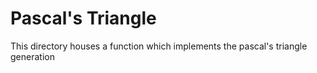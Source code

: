 # Pascal's Triangle

This directory houses a function which implements the pascal's triangle generation
